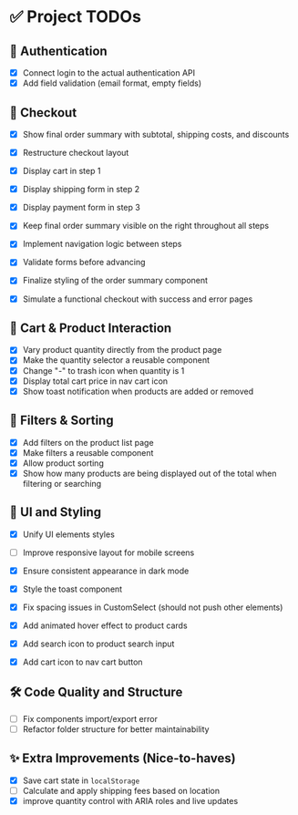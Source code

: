# ✅ Project TODOs

## 🔐 Authentication
- [x] Connect login to the actual authentication API  
- [x] Add field validation (email format, empty fields)  

## 🛒 Checkout
- [x] Show final order summary with subtotal, shipping costs, and discounts  
- [x] Restructure checkout layout  
- [x] Display cart in step 1  
- [x] Display shipping form in step 2  
- [x] Display payment form in step 3  
- [x] Keep final order summary visible on the right throughout all steps  
- [x] Implement navigation logic between steps  
- [x] Validate forms before advancing  
- [x] Finalize styling of the order summary component  
- [x] Simulate a functional checkout with success and error pages  


## 🛒 Cart & Product Interaction
- [x] Vary product quantity directly from the product page  
- [x] Make the quantity selector a reusable component  
- [x] Change "-" to trash icon when quantity is 1  
- [x] Display total cart price in nav cart icon  
- [x] Show toast notification when products are added or removed  

## 🧩 Filters & Sorting
- [x] Add filters on the product list page  
- [x] Make filters a reusable component  
- [x] Allow product sorting  
- [x] Show how many products are being displayed out of the total when filtering or searching  

## 🎨 UI and Styling
- [x] Unify UI elements styles
- [ ] Improve responsive layout for mobile screens  
- [x] Ensure consistent appearance in dark mode
- [x] Style the toast component  
- [x] Fix spacing issues in CustomSelect (should not push other elements)  
- [x] Add animated hover effect to product cards  
- [x] Add search icon to product search input  
- [x] Add cart icon to nav cart button  


## 🛠️ Code Quality and Structure
- [ ] Fix components import/export error  
- [ ] Refactor folder structure for better maintainability  

## ✨ Extra Improvements (Nice-to-haves)
- [x] Save cart state in `localStorage`  
- [ ] Calculate and apply shipping fees based on location
- [x] improve quantity control with ARIA roles and live updates
